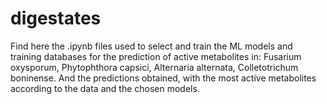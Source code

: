 # digestates
Find here the .ipynb files used to select and train the ML models and training databases for the prediction of active metabolites in: Fusarium oxysporum, Phytophthora capsici, Alternaria alternata, Colletotrichum boninense. And the predictions obtained, with the most active metabolites according to the data and the chosen models.
